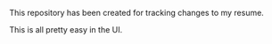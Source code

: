 This repository has been created for tracking changes to my resume.

This is all pretty easy in the UI.
